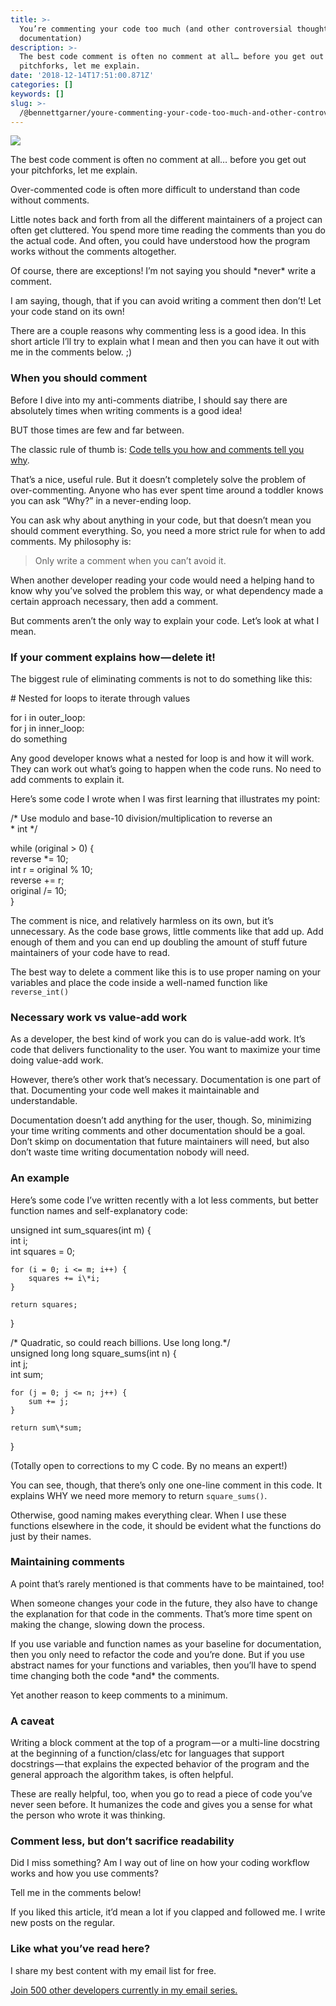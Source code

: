 ```yaml
---
title: >-
  You’re commenting your code too much (and other controversial thoughts on
  documentation)
description: >-
  The best code comment is often no comment at all… before you get out your
  pitchforks, let me explain.
date: '2018-12-14T17:51:00.871Z'
categories: []
keywords: []
slug: >-
  /@bennettgarner/youre-commenting-your-code-too-much-and-other-controversial-thoughts-on-documentation-1ee617ed46af
---
```


![](/Users/bennettgarner/Repos/medium-export-4b46aa4e91f20dbf349cd1ed9133a2978c8dcbbd9f7d7b84cef20f84ed36ffda/posts/md_1643327843943/img/1__x5F0GbT81p44PQOM__sp7hg.png)

The best code comment is often no comment at all… before you get out your pitchforks, let me explain.

Over-commented code is often more difficult to understand than code without comments.

Little notes back and forth from all the different maintainers of a project can often get cluttered. You spend more time reading the comments than you do the actual code. And often, you could have understood how the program works without the comments altogether.

Of course, there are exceptions! I’m not saying you should \*never\* write a comment.

I am saying, though, that if you can avoid writing a comment then don’t! Let your code stand on its own!

There are a couple reasons why commenting less is a good idea. In this short article I’ll try to explain what I mean and then you can have it out with me in the comments below. ;)

### **When you should comment**

Before I dive into my anti-comments diatribe, I should say there are absolutely times when writing comments is a good idea!

BUT those times are few and far between.

The classic rule of thumb is: [Code tells you how and comments tell you why](https://blog.codinghorror.com/code-tells-you-how-comments-tell-you-why/).

That’s a nice, useful rule. But it doesn’t completely solve the problem of over-commenting. Anyone who has ever spent time around a toddler knows you can ask “Why?” in a never-ending loop.

You can ask why about anything in your code, but that doesn’t mean you should comment everything. So, you need a more strict rule for when to add comments. My philosophy is:

> Only write a comment when you can’t avoid it.

When another developer reading your code would need a helping hand to know why you’ve solved the problem this way, or what dependency made a certain approach necessary, then add a comment.

But comments aren’t the only way to explain your code. Let’s look at what I mean.

### If your comment explains how — delete it!

The biggest rule of eliminating comments is not to do something like this:

\# Nested for loops to iterate through values

for i in outer\_loop:  
    for j in inner\_loop:  
       do something

Any good developer knows what a nested for loop is and how it will work. They can work out what’s going to happen when the code runs. No need to add comments to explain it.

Here’s some code I wrote when I was first learning that illustrates my point:

/\* Use modulo and base-10 division/multiplication to reverse an   
 \* int \*/

while (original > 0) {  
    reverse \*= 10;   
    int r = original % 10;  
    reverse += r;  
    original /= 10;  
}

The comment is nice, and relatively harmless on its own, but it’s unnecessary. As the code base grows, little comments like that add up. Add enough of them and you can end up doubling the amount of stuff future maintainers of your code have to read.

The best way to delete a comment like this is to use proper naming on your variables and place the code inside a well-named function like `reverse_int()`

### Necessary work vs value-add work

As a developer, the best kind of work you can do is value-add work. It’s code that delivers functionality to the user. You want to maximize your time doing value-add work.

However, there’s other work that’s necessary. Documentation is one part of that. Documenting your code well makes it maintainable and understandable.

Documentation doesn’t add anything for the user, though. So, minimizing your time writing comments and other documentation should be a goal. Don’t skimp on documentation that future maintainers will need, but also don’t waste time writing documentation nobody will need.

### An example

Here’s some code I’ve written recently with a lot less comments, but better function names and self-explanatory code:

unsigned int sum\_squares(int m) {  
    int i;  
    int squares = 0;

    for (i = 0; i <= m; i++) {  
        squares += i\*i;  
    }

    return squares;  
}

/\* Quadratic, so could reach billions. Use long long.\*/  
unsigned long long square\_sums(int n) {  
    int j;  
    int sum;

    for (j = 0; j <= n; j++) {  
        sum += j;  
    }  
      
    return sum\*sum;  
}

(Totally open to corrections to my C code. By no means an expert!)

You can see, though, that there’s only one one-line comment in this code. It explains WHY we need more memory to return `square_sums()`.

Otherwise, good naming makes everything clear. When I use these functions elsewhere in the code, it should be evident what the functions do just by their names.

### Maintaining comments

A point that’s rarely mentioned is that comments have to be maintained, too!

When someone changes your code in the future, they also have to change the explanation for that code in the comments. That’s more time spent on making the change, slowing down the process.

If you use variable and function names as your baseline for documentation, then you only need to refactor the code and you’re done. But if you use abstract names for your functions and variables, then you’ll have to spend time changing both the code \*and\* the comments.

Yet another reason to keep comments to a minimum.

### A caveat

Writing a block comment at the top of a program — or a multi-line docstring at the beginning of a function/class/etc for languages that support docstrings — that explains the expected behavior of the program and the general approach the algorithm takes, is often helpful.

These are really helpful, too, when you go to read a piece of code you’ve never seen before. It humanizes the code and gives you a sense for what the person who wrote it was thinking.

### Comment less, but don’t sacrifice readability

Did I miss something? Am I way out of line on how your coding workflow works and how you use comments?

Tell me in the comments below!

If you liked this article, it’d mean a lot if you clapped and followed me. I write new posts on the regular.

### Like what you’ve read here?

I share my best content with my email list for free.

[Join 500 other developers currently in my email series.](https://sunny-architect-5371.ck.page/0a60026a5d)